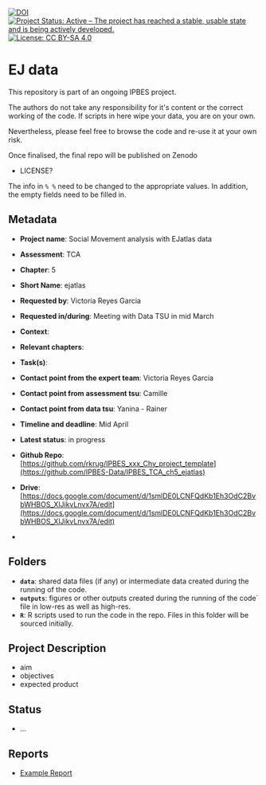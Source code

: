 [![DOI](https://zenodo.org/badge/DOI/99.9999/zenodo.9999999.svg)](https://doi.org/99.9999/zenodo.9999999)
[![Project Status: Active – The project has reached a stable, usable state and is being actively developed.](https://www.repostatus.org/badges/latest/active.svg)](https://www.repostatus.org/#active)
[![License: CC BY-SA 4.0](https://img.shields.io/badge/License-CC_BY_4.0-lightgrey.svg)](https://creativecommons.org/licenses/by/4.0/)

# EJ data

This repository is part of an ongoing IPBES project.

The authors do not take any responsibility for it's content or the correct working of the code. If scripts in here wipe your data, you are on your own.

Nevertheless, please feel free to browse the code and re-use it at your own risk. 

Once finalised, the final repo will be published on Zenodo 
- LICENSE?



The info in `% %` need to be changed to the appropriate values. In addition, the empty fields need to be filled in.


## Metadata

- **Project name**: Social Movement analysis with EJatlas data
- **Assessment**: TCA
- **Chapter**: 5
- **Short Name**: ejatlas

- **Requested by**: Victoria Reyes Garcia
- **Requested in/during**: Meeting with Data TSU in mid March

- **Context**:
- **Relevant chapters**:
- **Task(s)**:
- **Contact point from the expert team**: Victoria Reyes Garcia
- **Contact point from assessment tsu**: Camille
- **Contact point from data tsu**: Yanina - Rainer
- **Timeline and deadline**: Mid April
- **Latest status**: in progress

- **Github Repo**: [https://github.com/rkrug/IPBES_xxx_Chy_project_template](https://github.com/IPBES-Data/IPBES_TCA_ch5_ejatlas)
- **Drive**: [https://docs.google.com/document/d/1smlDE0LCNFQdKb1Eh3OdC2BvbWHBOS_XlJikvLnvx7A/edit](https://docs.google.com/document/d/1smlDE0LCNFQdKb1Eh3OdC2BvbWHBOS_XlJikvLnvx7A/edit)
- 
## Folders

- **`data`**: shared data files (if any) or intermediate data created during the running of the code.
- **`outputs`**: figures or other outputs created during the running of the code` file in low-res as well as high-res.
- **`R`**: R scripts used to run the code in the repo. Files in this folder will be sourced initially.

## Project Description

- aim
- objectives
- expected product


## Status
- ...


## Reports
- [Example Report](Report.html)
